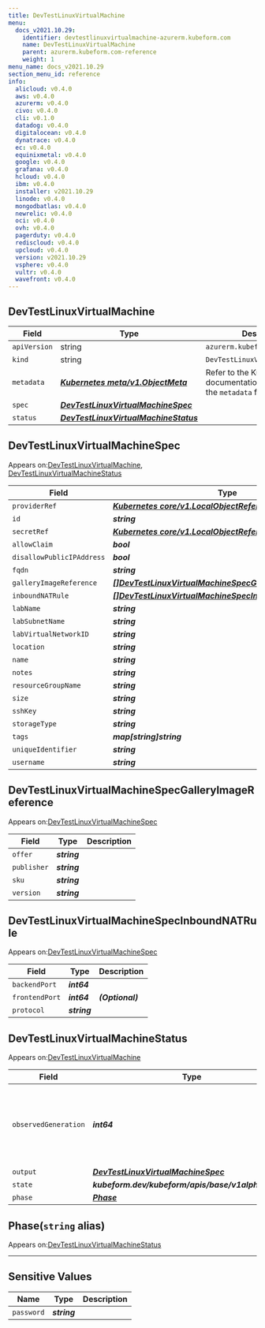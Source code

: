 ```yaml
---
title: DevTestLinuxVirtualMachine
menu:
  docs_v2021.10.29:
    identifier: devtestlinuxvirtualmachine-azurerm.kubeform.com
    name: DevTestLinuxVirtualMachine
    parent: azurerm.kubeform.com-reference
    weight: 1
menu_name: docs_v2021.10.29
section_menu_id: reference
info:
  alicloud: v0.4.0
  aws: v0.4.0
  azurerm: v0.4.0
  civo: v0.4.0
  cli: v0.1.0
  datadog: v0.4.0
  digitalocean: v0.4.0
  dynatrace: v0.4.0
  ec: v0.4.0
  equinixmetal: v0.4.0
  google: v0.4.0
  grafana: v0.4.0
  hcloud: v0.4.0
  ibm: v0.4.0
  installer: v2021.10.29
  linode: v0.4.0
  mongodbatlas: v0.4.0
  newrelic: v0.4.0
  oci: v0.4.0
  ovh: v0.4.0
  pagerduty: v0.4.0
  rediscloud: v0.4.0
  upcloud: v0.4.0
  version: v2021.10.29
  vsphere: v0.4.0
  vultr: v0.4.0
  wavefront: v0.4.0
---
```


## DevTestLinuxVirtualMachine
| Field | Type | Description |
| ------ | ----- | ----------- |
| `apiVersion` | string | `azurerm.kubeform.com/v1alpha1` |
|    `kind` | string | `DevTestLinuxVirtualMachine` |
| `metadata` | ***[Kubernetes meta/v1.ObjectMeta](https://v1-18.docs.kubernetes.io/docs/reference/generated/kubernetes-api/v1.18/#objectmeta-v1-meta)***|Refer to the Kubernetes API documentation for the fields of the `metadata` field.|
| `spec` | ***[DevTestLinuxVirtualMachineSpec](#devtestlinuxvirtualmachinespec)***||
| `status` | ***[DevTestLinuxVirtualMachineStatus](#devtestlinuxvirtualmachinestatus)***||
## DevTestLinuxVirtualMachineSpec

Appears on:[DevTestLinuxVirtualMachine](#devtestlinuxvirtualmachine), [DevTestLinuxVirtualMachineStatus](#devtestlinuxvirtualmachinestatus)

| Field | Type | Description |
| ------ | ----- | ----------- |
| `providerRef` | ***[Kubernetes core/v1.LocalObjectReference](https://v1-18.docs.kubernetes.io/docs/reference/generated/kubernetes-api/v1.18/#localobjectreference-v1-core)***||
| `id` | ***string***||
| `secretRef` | ***[Kubernetes core/v1.LocalObjectReference](https://v1-18.docs.kubernetes.io/docs/reference/generated/kubernetes-api/v1.18/#localobjectreference-v1-core)***||
| `allowClaim` | ***bool***| ***(Optional)*** |
| `disallowPublicIPAddress` | ***bool***| ***(Optional)*** |
| `fqdn` | ***string***| ***(Optional)*** |
| `galleryImageReference` | ***[[]DevTestLinuxVirtualMachineSpecGalleryImageReference](#devtestlinuxvirtualmachinespecgalleryimagereference)***||
| `inboundNATRule` | ***[[]DevTestLinuxVirtualMachineSpecInboundNATRule](#devtestlinuxvirtualmachinespecinboundnatrule)***| ***(Optional)*** |
| `labName` | ***string***||
| `labSubnetName` | ***string***||
| `labVirtualNetworkID` | ***string***||
| `location` | ***string***||
| `name` | ***string***||
| `notes` | ***string***| ***(Optional)*** |
| `resourceGroupName` | ***string***||
| `size` | ***string***||
| `sshKey` | ***string***| ***(Optional)*** |
| `storageType` | ***string***||
| `tags` | ***map[string]string***| ***(Optional)*** |
| `uniqueIdentifier` | ***string***| ***(Optional)*** |
| `username` | ***string***||
## DevTestLinuxVirtualMachineSpecGalleryImageReference

Appears on:[DevTestLinuxVirtualMachineSpec](#devtestlinuxvirtualmachinespec)

| Field | Type | Description |
| ------ | ----- | ----------- |
| `offer` | ***string***||
| `publisher` | ***string***||
| `sku` | ***string***||
| `version` | ***string***||
## DevTestLinuxVirtualMachineSpecInboundNATRule

Appears on:[DevTestLinuxVirtualMachineSpec](#devtestlinuxvirtualmachinespec)

| Field | Type | Description |
| ------ | ----- | ----------- |
| `backendPort` | ***int64***||
| `frontendPort` | ***int64***| ***(Optional)*** |
| `protocol` | ***string***||
## DevTestLinuxVirtualMachineStatus

Appears on:[DevTestLinuxVirtualMachine](#devtestlinuxvirtualmachine)

| Field | Type | Description |
| ------ | ----- | ----------- |
| `observedGeneration` | ***int64***| ***(Optional)*** Resource generation, which is updated on mutation by the API Server.|
| `output` | ***[DevTestLinuxVirtualMachineSpec](#devtestlinuxvirtualmachinespec)***| ***(Optional)*** |
| `state` | ***kubeform.dev/kubeform/apis/base/v1alpha1.State***| ***(Optional)*** |
| `phase` | ***[Phase](#phase)***| ***(Optional)*** |
## Phase(`string` alias)

Appears on:[DevTestLinuxVirtualMachineStatus](#devtestlinuxvirtualmachinestatus)

---
## Sensitive Values
| Name | Type | Description |
|------|------|-------------|
| `password` | ***string*** ||
